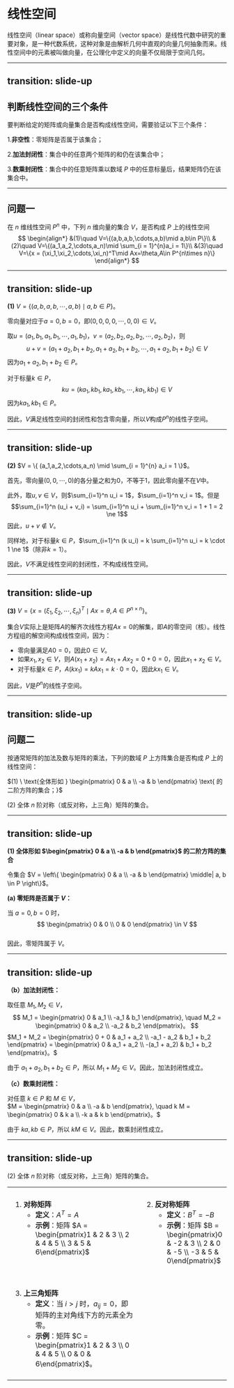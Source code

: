 # 线性空间

线性空间（linear space）或称向量空间（vector space）是线性代数中研究的重要对象，是一种代数系统，这种对象是由解析几何中直观的向量几何抽象而来。线性空间中的元素被叫做向量，在公理化中定义的向量不仅局限于空间几何。

---
transition: slide-up
---

## 判断线性空间的三个条件



$\text{要判断给定的矩阵或向量集合是否构成线性空间，需要验证以下三个条件：}$

$1. \textbf{非空性}：\text{零矩阵是否属于该集合；}$

$2. \textbf{加法封闭性}：\text{集合中的任意两个矩阵的和仍在该集合中；}$

$3. \textbf{数乘封闭性}：\text{集合中的任意矩阵乘以数域 } P \text{ 中的任意标量后，结果矩阵仍在该集合中。}$

---

## 问题一

$\text{在 } n \text{ 维线性空间 } P^n \text{ 中，下列 } n \text{ 维向量的集合 } V\text{，是否构成 } P \text{ 上的线性空间}$
$$
\begin{align*}
&(1)\quad V=\{(a,b,a,b,\cdots,a,b)\mid a,b\in P\}\\
&(2)\quad V=\{(a_1,a_2,\cdots,a_n)\mid \sum_{i = 1}^{n}a_i = 1\}\\
&(3)\quad V=\{x = (\xi_1,\xi_2,\cdots,\xi_n)^T\mid Ax=\theta,A\in P^{n\times n}\}
\end{align*} 
$$


---
transition: slide-up
---

**(1)** $V = \{ (a,b,a,b,\cdots,a,b) \mid a,b \in P \}$。

零向量对应于$a = 0, b = 0$，即$(0,0,0,0,\cdots,0,0) \in V$。

取$u = (a_1,b_1,a_1,b_1,\cdots,a_1,b_1)$，$v = (a_2,b_2,a_2,b_2,\cdots,a_2,b_2)$，则
$$u + v = (a_1 + a_2, b_1 + b_2, a_1 + a_2, b_1 + b_2, \cdots, a_1 + a_2, b_1 + b_2) \in V$$
因为$a_1 + a_2, b_1 + b_2 \in P$。

对于标量$k \in P$，
$$k u = (k a_1, k b_1, k a_1, k b_1, \cdots, k a_1, k b_1) \in V$$
因为$k a_1, k b_1 \in P$。


因此，$V$满足线性空间的封闭性和包含零向量，所以$V$构成$P^n$的线性子空间。

---
transition: slide-up
---

**(2)** $V = \{ (a_1,a_2,\cdots,a_n) \mid \sum_{i = 1}^{n} a_i = 1 \}$。


首先，零向量$(0,0,\cdots,0)$的各分量之和为$0$，不等于$1$，因此零向量不在$V$中。

此外，取$u, v \in V$，则$\sum_{i=1}^n u_i = 1$，$\sum_{i=1}^n v_i = 1$。但是
$$\sum_{i=1}^n (u_i + v_i) = \sum_{i=1}^n u_i + \sum_{i=1}^n v_i = 1 + 1 = 2 \ne 1$$
因此，$u + v \notin V$。

同样地，对于标量$k \in P$，$\sum_{i=1}^n (k u_i) = k \sum_{i=1}^n u_i = k \cdot 1 \ne 1$（除非$k = 1$）。

因此，$V$不满足线性空间的封闭性，不构成线性空间。

---
transition: slide-up
---

**(3)** $V = \{ x = (\xi_1,\xi_2,\cdots,\xi_n)^T \mid Ax = \theta, A \in P^{n\times n} \}$。

集合$V$实际上是矩阵$A$的解齐次线性方程$Ax = 0$的解集，即$A$的零空间（核）。线性方程组的解空间构成线性空间，因为：

- 零向量满足$A 0 = 0$，因此$0 \in V$。
- 如果$x_1, x_2 \in V$，则$A(x_1 + x_2) = A x_1 + A x_2 = 0 + 0 = 0$，因此$x_1 + x_2 \in V$。
- 对于标量$k \in P$，$A(k x_1) = k A x_1 = k \cdot 0 = 0$，因此$k x_1 \in V$。

因此，$V$是$P^n$的线性子空间。

---
transition: slide-up
---


## 问题二

$\text{按通常矩阵的加法及数与矩阵的乘法，下列的数域 } P \text{ 上方阵集合是否构成 } P \text{ 上的线性空间：}$

$(1) \ \text{全体形如 } \begin{pmatrix} 0 & a \\ -a & b \end{pmatrix} \text{ 的二阶方阵的集合；}$

$(2) \ \text{全体 } n \text{ 阶对称（或反对称，上三角）矩阵的集合。}$

---
transition: slide-up
---

**(1) 全体形如 $\begin{pmatrix} 0 & a \\ -a & b \end{pmatrix}$ 的二阶方阵的集合**

令集合 $V = \left\{ \begin{pmatrix} 0 & a \\ -a & b \end{pmatrix} \middle| a, b \in P \right\}$。

**(a) 零矩阵是否属于 $V$：**

当 $a = 0, b = 0$ 时，  
$$
\begin{pmatrix} 0 & 0 \\ 0 & 0 \end{pmatrix} \in V
$$  
因此，零矩阵属于 $V$。

---
transition: slide-up
---

**（b）加法封闭性：**

取任意 $M_1, M_2 \in V$，
$$  
M_1 = \begin{pmatrix} 0 & a_1 \\ -a_1 & b_1 \end{pmatrix}, \quad M_2 = \begin{pmatrix} 0 & a_2 \\ -a_2 & b_2 \end{pmatrix}。
$$
$M_1 + M_2 = \begin{pmatrix} 0 + 0 & a_1 + a_2 \\ -a_1 - a_2 & b_1 + b_2 \end{pmatrix} = \begin{pmatrix} 0 & a_1 + a_2 \\ -(a_1 + a_2) & b_1 + b_2 \end{pmatrix}。$

由于 $a_1 + a_2, b_1 + b_2 \in P$，所以 $M_1 + M_2 \in V$。因此，加法封闭性成立。


**（c）数乘封闭性：**

对任意 $k \in P$ 和 $M \in V$，  
$M = \begin{pmatrix} 0 & a \\ -a & b \end{pmatrix}, \quad k M = \begin{pmatrix} 0 & k a \\ -k a & k b \end{pmatrix}。$

由于 $k a, k b \in P$，所以 $k M \in V$。因此，数乘封闭性成立。

---
transition: slide-up
---


$(2) \ \text{全体 } n \text{ 阶对称（或反对称，上三角）矩阵的集合。}$

<table style="width: 100%; table-layout: fixed; border-collapse: collapse;">
<tr>
<td style="width: 50%; vertical-align: top; padding: 10px;">

1. **对称矩阵**  
   - **定义**：$A^T = A$  
   - **示例**：矩阵 $A = \begin{pmatrix}1 & 2 & 3 \\ 2 & 4 & 5 \\ 3 & 5 & 6\end{pmatrix}$

</td>
<td style="width: 50%; vertical-align: top; padding: 10px;">

2. **反对称矩阵**  
   - **定义**：$B^T = -B$  
   - **示例**：矩阵 $B = \begin{pmatrix}0 & -2 & 3 \\ 2 & 0 & -5 \\ -3 & 5 & 0\end{pmatrix}$

</td>
</tr>


<tr>
<td style="width: 100%; vertical-align: top; padding: 10px;">

3. **上三角矩阵**  
   - **定义**：当 $i > j$ 时，$a_{ij} = 0$，即矩阵的主对角线下方的元素全为零。  
   - **示例**：矩阵 $C = \begin{pmatrix}1 & 2 & 3 \\ 0 & 4 & 5 \\ 0 & 0 & 6\end{pmatrix}$。

</td>
<td style="width: 100%; vertical-align: top; padding: 10px;">

<!-- 可以在这里添加更多内容，或者保持为空 -->
&nbsp;

</td>
</tr>
</table>

